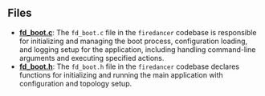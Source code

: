 
## Files
- **[fd_boot.c](boot/fd_boot.c.driver.md)**: The `fd_boot.c` file in the `firedancer` codebase is responsible for initializing and managing the boot process, configuration loading, and logging setup for the application, including handling command-line arguments and executing specified actions.
- **[fd_boot.h](boot/fd_boot.h.driver.md)**: The `fd_boot.h` file in the `firedancer` codebase declares functions for initializing and running the main application with configuration and topology setup.
